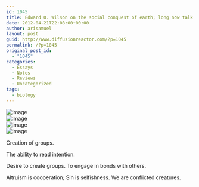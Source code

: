 ```yaml
---
id: 1045
title: Edward O. Wilson on the social conquest of earth; long now talk
date: 2012-04-21T22:08:00+00:00
author: arisamuel
layout: post
guid: http://www.diffusionreactor.com/?p=1045
permalink: /?p=1045
original_post_id:
  - "1045"
categories:
  - Essays
  - Notes
  - Reviews
  - Uncategorized
tags:
  - biology
---
```

<img style="display:block;margin-right:auto;margin-left:auto;" alt="image" src="https://i2.wp.com/www.diffusionreactor.com/wp-content/uploads/2012/04/wpid-IMG_20120420_202802.jpg?w=840" data-recalc-dims="1" />

<img style="display:block;margin-right:auto;margin-left:auto;" alt="image" src="https://i0.wp.com/www.diffusionreactor.com/wp-content/uploads/2012/04/wpid-IMG_20120420_201655.jpg?w=840" data-recalc-dims="1" />

<img style="display:block;margin-right:auto;margin-left:auto;" alt="image" src="https://i0.wp.com/www.diffusionreactor.com/wp-content/uploads/2012/04/wpid-IMG_20120420_203123.jpg?w=840" data-recalc-dims="1" />

<img style="display:block;margin-right:auto;margin-left:auto;" alt="image" src="https://i0.wp.com/www.diffusionreactor.com/wp-content/uploads/2012/04/wpid-IMG_20120420_203326.jpg?w=840" data-recalc-dims="1" />

Creation of groups. 
  
The ability to read intention.
  
Desire to create groups. To engage in bonds with others. 
  
Altruism is cooperation; Sin is selfishness. We are conflicted creatures.